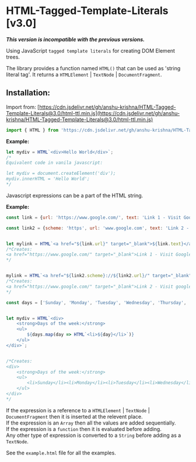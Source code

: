 # HTML-Tagged-Template-Literals [v3.0]
***This version is incompatible with the previous versions.***

Using JavaScript `tagged template literals` for creating DOM Element trees.

The library provides a function named `HTML()` that can be used as 'string literal tag'. It returns a `HTMLElement` | `TextNode` | `DocumentFragment`.

## Installation:
Import from: [https://cdn.jsdelivr.net/gh/anshu-krishna/HTML-Tagged-Template-Literals@3.0/html-ttl.min.js](https://cdn.jsdelivr.net/gh/anshu-krishna/HTML-Tagged-Template-Literals@3.0/html-ttl.min.js)
```javascript
import { HTML } from 'https://cdn.jsdelivr.net/gh/anshu-krishna/HTML-Tagged-Template-Literals@3.0/html-ttl.min.js';
```

**Example:**
```javascript
let mydiv = HTML`<div>Hello World</div>`;
/*
Equivalent code in vanila javascript:

let mydiv = document.createElement('div');
mydiv.innerHTML = 'Hello World';
*/
```

Javascript expressions can be a part of the HTML string.

**Example:**
```javascript
const link = {url: 'https://www.google.com/', text: 'Link 1 - Visit Google'};

const link2 = {scheme: 'https', url: 'www.google.com', text: 'Link 2 - Visit google'};


let mylink = HTML`<a href="${link.url}" target="_blank">${link.text}</a>`;
/*Creates:
<a href="https://www.google.com/" target="_blank">Link 1 - Visit Google</a>
*/


mylink = HTML`<a href="${link2.scheme}://${link2.url}/" target="_blank">${link2.text}</a>`;
/*Creates:
<a href="https://www.google.com/" target="_blank">Link 2 - Visit google</a>
*/
```

```javascript
const days = ['Sunday', 'Monday', 'Tuesday', 'Wednesday', 'Thursday', 'Friday', 'Saturday'];


let mydiv = HTML`<div>
    <strong>Days of the week:</strong>
    <ul>
        ${days.map(day => HTML`<li>${day}</li>`)}
    </ul>
</div>`;


/*Creates:
<div>
    <strong>Days of the week:</strong>
    <ul>
        <li>Sunday</li><li>Monday</li><li>Tuesday</li><li>Wednesday</li><li>Thursday</li><li>Friday</li><li>Saturday</li>
    </ul>
</div>
*/
```

If the expression is a reference to a `HTMLElement` | `TextNode` | `DocumentFragment` then it is inserted at the relevent place.\
If the expression is an `Array` then all the values are added sequentially.\
If the expression is a `function` then it is evaluated before adding.\
Any other type of expression is converted to a `String` before adding as a `TextNode`.

See the `example.html` file for all the examples.